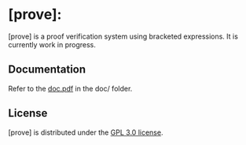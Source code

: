 # [prove]:

[prove] is a proof verification system using bracketed expressions. It is currently work in progress.

## Documentation
Refer to the [doc.pdf](https://github.com/g-regex/prove/blob/master/doc/doc.pdf) in the doc/ folder.

## License
[prove] is distributed under the [GPL 3.0 license](https://github.com/g-regex/prove/blob/master/LICENSE.md).
